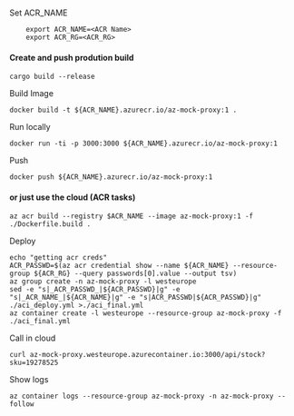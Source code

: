 

###

Set ACR_NAME
```
    export ACR_NAME=<ACR Name>
    export ACR_RG=<ACR_RG>
```

#### Create and push prodution build

```
cargo build --release
```

Build Image

```
docker build -t ${ACR_NAME}.azurecr.io/az-mock-proxy:1 .
```

Run locally
```
docker run -ti -p 3000:3000 ${ACR_NAME}.azurecr.io/az-mock-proxy:1
```


Push 
```
docker push ${ACR_NAME}.azurecr.io/az-mock-proxy:1
```

#### or just use the cloud (ACR tasks)

```
az acr build --registry $ACR_NAME --image az-mock-proxy:1 -f ./Dockerfile.build .

```


Deploy
```
echo "getting acr creds"
ACR_PASSWD=$(az acr credential show --name ${ACR_NAME} --resource-group ${ACR_RG} --query passwords[0].value --output tsv)
az group create -n az-mock-proxy -l westeurope
sed -e "s|_ACR_PASSWD_|${ACR_PASSWD}|g" -e "s|_ACR_NAME_|${ACR_NAME}|g" -e "s|ACR_PASSWD|${ACR_PASSWD}|g" ./aci_deploy.yml >./aci_final.yml
az container create -l westeurope --resource-group az-mock-proxy -f ./aci_final.yml
```

Call in cloud
```
curl az-mock-proxy.westeurope.azurecontainer.io:3000/api/stock?sku=19278525
```

Show logs
```
az container logs --resource-group az-mock-proxy -n az-mock-proxy --follow
```
